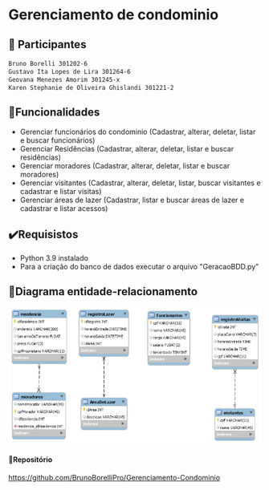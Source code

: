 # Gerenciamento de condominio
## :runner: Participantes
    Bruno Borelli 301202-6
    Gustavo Ita Lopes de Lira 301264-6
    Geovana Menezes Amorim 301245-x
    Karen Stephanie de Oliveira Ghislandi 301221-2

## :wrench:Funcionalidades

* Gerenciar funcionários do condominio (Cadastrar, alterar, deletar, listar e buscar funcionários)
* Gerenciar Residências (Cadastrar, alterar, deletar, listar e buscar residências)
* Gerenciar moradores (Cadastrar, alterar, deletar, listar e buscar moradores)
* Gerenciar visitantes (Cadastrar, alterar, deletar, listar, buscar visitantes e cadastrar e listar visitas)
* Gerenciar áreas de lazer (Cadastrar, listar e buscar áreas de lazer e cadastrar e listar acessos)

## :heavy_check_mark:Requisistos

* Python 3.9 instalado
* Para a criação do banco de dados executar o arquivo "GeracaoBDD.py"

## :pencil:Diagrama entidade-relacionamento 
![DER](/src/Database/DER.png)
#### :link:Repositório
https://github.com/BrunoBorelliPro/Gerenciamento-Condominio